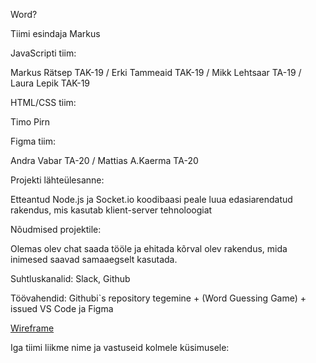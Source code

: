 Word?

Tiimi esindaja Markus

JavaScripti tiim:

Markus Rätsep TAK-19 / Erki Tammeaid TAK-19 / Mikk Lehtsaar TA-19 / Laura Lepik TAK-19

HTML/CSS tiim:

Timo Pirn 

Figma tiim:

Andra Vabar TA-20 / Mattias A.Kaerma TA-20

Projekti lähteülesanne:

Etteantud Node.js ja Socket.io koodibaasi peale luua edasiarendatud rakendus, mis kasutab klient-server tehnoloogiat 

Nõudmised projektile:

Olemas olev chat saada tööle ja ehitada kõrval olev rakendus, mida inimesed saavad samaaegselt kasutada. 

Suhtluskanalid: Slack, Github

Töövahendid: Githubi`s repository tegemine + (Word Guessing Game) + issued
VS Code ja Figma

[Wireframe](https://www.figma.com/proto/Live3cD0KFTNqMM44Go2nt/Wireframe?node-id=521%3A37&scaling=scale-down)


Iga tiimi liikme nime ja vastuseid kolmele küsimusele:


